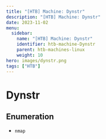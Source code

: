 ```yaml
---
title: "[HTB] Machine: Dynstr"
description: "[HTB] Machine: Dynstr"
date: 2023-11-02
menu:
  sidebar:
    name: "[HTB] Machine: Dynstr"
    identifier: htb-machine-Dynstr
    parent: htb-machines-linux
    weight: 10
hero: images/dynstr.png
tags: ["HTB"]
---
```


# Dynstr
## Enumeration
- `nmap`